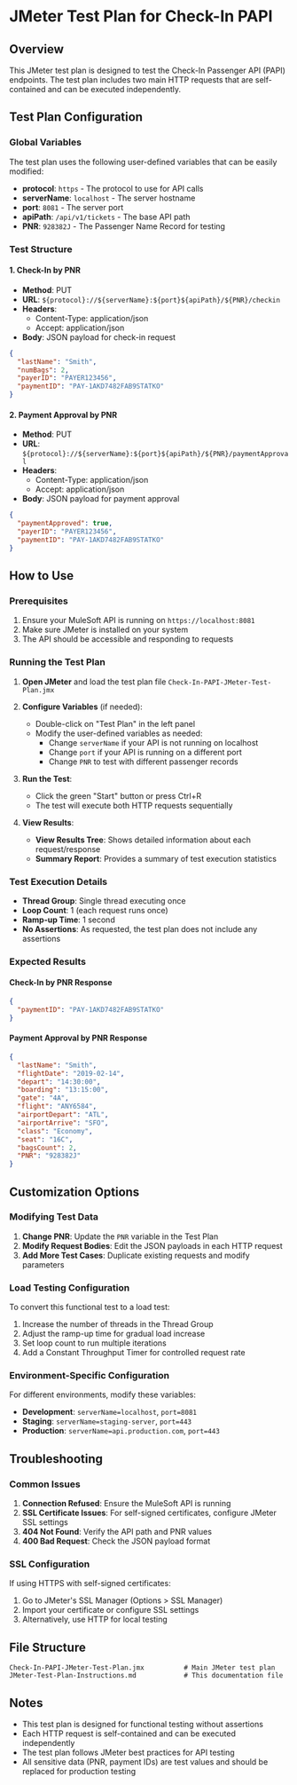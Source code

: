 # JMeter Test Plan for Check-In PAPI

## Overview
This JMeter test plan is designed to test the Check-In Passenger API (PAPI) endpoints. The test plan includes two main HTTP requests that are self-contained and can be executed independently.

## Test Plan Configuration

### Global Variables
The test plan uses the following user-defined variables that can be easily modified:

- **protocol**: `https` - The protocol to use for API calls
- **serverName**: `localhost` - The server hostname
- **port**: `8081` - The server port
- **apiPath**: `/api/v1/tickets` - The base API path
- **PNR**: `928382J` - The Passenger Name Record for testing

### Test Structure

#### 1. Check-In by PNR
- **Method**: PUT
- **URL**: `${protocol}://${serverName}:${port}${apiPath}/${PNR}/checkin`
- **Headers**: 
  - Content-Type: application/json
  - Accept: application/json
- **Body**: JSON payload for check-in request
```json
{
  "lastName": "Smith",
  "numBags": 2,
  "payerID": "PAYER123456",
  "paymentID": "PAY-1AKD7482FAB9STATKO"
}
```

#### 2. Payment Approval by PNR
- **Method**: PUT
- **URL**: `${protocol}://${serverName}:${port}${apiPath}/${PNR}/paymentApproval`
- **Headers**: 
  - Content-Type: application/json
  - Accept: application/json
- **Body**: JSON payload for payment approval
```json
{
  "paymentApproved": true,
  "payerID": "PAYER123456",
  "paymentID": "PAY-1AKD7482FAB9STATKO"
}
```

## How to Use

### Prerequisites
1. Ensure your MuleSoft API is running on `https://localhost:8081`
2. Make sure JMeter is installed on your system
3. The API should be accessible and responding to requests

### Running the Test Plan

1. **Open JMeter** and load the test plan file `Check-In-PAPI-JMeter-Test-Plan.jmx`

2. **Configure Variables** (if needed):
   - Double-click on "Test Plan" in the left panel
   - Modify the user-defined variables as needed:
     - Change `serverName` if your API is not running on localhost
     - Change `port` if your API is running on a different port
     - Change `PNR` to test with different passenger records

3. **Run the Test**:
   - Click the green "Start" button or press Ctrl+R
   - The test will execute both HTTP requests sequentially

4. **View Results**:
   - **View Results Tree**: Shows detailed information about each request/response
   - **Summary Report**: Provides a summary of test execution statistics

### Test Execution Details

- **Thread Group**: Single thread executing once
- **Loop Count**: 1 (each request runs once)
- **Ramp-up Time**: 1 second
- **No Assertions**: As requested, the test plan does not include any assertions

### Expected Results

#### Check-In by PNR Response
```json
{
  "paymentID": "PAY-1AKD7482FAB9STATKO"
}
```

#### Payment Approval by PNR Response
```json
{
  "lastName": "Smith",
  "flightDate": "2019-02-14",
  "depart": "14:30:00",
  "boarding": "13:15:00",
  "gate": "4A",
  "flight": "ANY6584",
  "airportDepart": "ATL",
  "airportArrive": "SFO",
  "class": "Economy",
  "seat": "16C",
  "bagsCount": 2,
  "PNR": "928382J"
}
```

## Customization Options

### Modifying Test Data
1. **Change PNR**: Update the `PNR` variable in the Test Plan
2. **Modify Request Bodies**: Edit the JSON payloads in each HTTP request
3. **Add More Test Cases**: Duplicate existing requests and modify parameters

### Load Testing Configuration
To convert this functional test to a load test:
1. Increase the number of threads in the Thread Group
2. Adjust the ramp-up time for gradual load increase
3. Set loop count to run multiple iterations
4. Add a Constant Throughput Timer for controlled request rate

### Environment-Specific Configuration
For different environments, modify these variables:
- **Development**: `serverName=localhost`, `port=8081`
- **Staging**: `serverName=staging-server`, `port=443`
- **Production**: `serverName=api.production.com`, `port=443`

## Troubleshooting

### Common Issues
1. **Connection Refused**: Ensure the MuleSoft API is running
2. **SSL Certificate Issues**: For self-signed certificates, configure JMeter SSL settings
3. **404 Not Found**: Verify the API path and PNR values
4. **400 Bad Request**: Check the JSON payload format

### SSL Configuration
If using HTTPS with self-signed certificates:
1. Go to JMeter's SSL Manager (Options > SSL Manager)
2. Import your certificate or configure SSL settings
3. Alternatively, use HTTP for local testing

## File Structure
```
Check-In-PAPI-JMeter-Test-Plan.jmx          # Main JMeter test plan
JMeter-Test-Plan-Instructions.md            # This documentation file
```

## Notes
- This test plan is designed for functional testing without assertions
- Each HTTP request is self-contained and can be executed independently
- The test plan follows JMeter best practices for API testing
- All sensitive data (PNR, payment IDs) are test values and should be replaced for production testing
